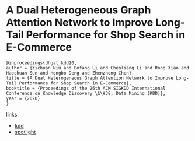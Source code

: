 # A Dual Heterogeneous Graph Attention Network to Improve Long-Tail Performance for Shop Search in E-Commerce

```
@inproceedings{dhgat_kdd20,
author = {Xichuan Niu and Bofang Li and Chenliang Li and Rong Xiao and Haochuan Sun and Hongbo Deng and Zhenzhong Chen},
title = {A Dual Heterogeneous Graph Attention Network to Improve Long-Tail Performance for Shop Search in E-Commerce},
booktitle = {Proceedings of the 26th ACM SIGKDD International Conference on Knowledge Discovery \&\#38; Data Mining (KDD)},
year = {2020}
}
```

links
- [kdd](https://www.kdd.org/kdd2020/accepted-papers/view/a-dual-heterogeneous-graph-attention-network-to-improve-long-tail-performan)
- [spotlight](https://www.youtube.com/watch?v=E1Ywws7rI4U)
